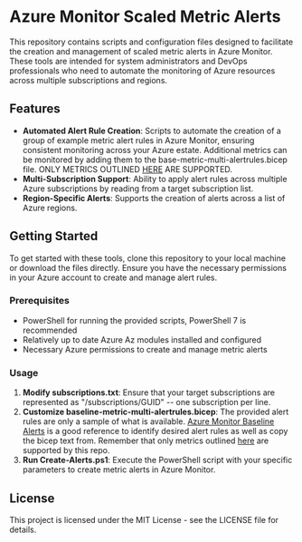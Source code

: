# Azure Monitor Scaled Metric Alerts

This repository contains scripts and configuration files designed to facilitate the creation and management of scaled metric alerts in Azure Monitor. These tools are intended for system administrators and DevOps professionals who need to automate the monitoring of Azure resources across multiple subscriptions and regions.

## Features

- **Automated Alert Rule Creation**: Scripts to automate the creation of a group of example metric alert rules in Azure Monitor, ensuring consistent monitoring across your Azure estate. Additional metrics can be monitored by adding them to the base-metric-multi-alertrules.bicep file. ONLY METRICS OUTLINED [HERE](https://learn.microsoft.com/en-us/azure/azure-monitor/alerts/alerts-types#monitor-multiple-resources-with-one-alert-rule) ARE SUPPORTED.
- **Multi-Subscription Support**: Ability to apply alert rules across multiple Azure subscriptions by reading from a target subscription list.
- **Region-Specific Alerts**: Supports the creation of alerts across a list of Azure regions.

## Getting Started

To get started with these tools, clone this repository to your local machine or download the files directly. Ensure you have the necessary permissions in your Azure account to create and manage alert rules.

### Prerequisites

- PowerShell for running the provided scripts, PowerShell 7 is recommended
- Relatively up to date Azure Az modules installed and configured
- Necessary Azure permissions to create and manage metric alerts

### Usage

1. **Modify subscriptions.txt**: Ensure that your target subscriptions are represented as "/subscriptions/GUID" -- one subscription per line.
2. **Customize baseline-metric-multi-alertrules.bicep**: The provided alert rules are only a sample of what is available. [Azure Monitor Baseline Alerts](https://aka.ms/amba) is a good reference to identify desired alert rules as well as copy the bicep text from. Remember that only metrics outlined [here](https://learn.microsoft.com/en-us/azure/azure-monitor/alerts/alerts-types#monitor-multiple-resources-with-one-alert-rule) are supported by this repo.
3. **Run Create-Alerts.ps1**: Execute the PowerShell script with your specific parameters to create metric alerts in Azure Monitor.

## License

This project is licensed under the MIT License - see the LICENSE file for details.